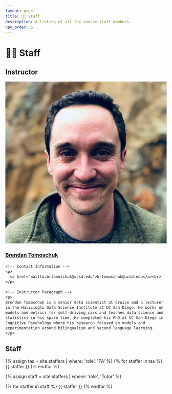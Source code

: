 ```yaml
---
layout: page
title: 👩‍🏫 Staff
description: A listing of all the course staff members.
nav_order: 6
---
```


# 👩‍🏫 Staff

## Instructor

<div class="staffer">
  <img class="staffer-image" src="/assets/staff-images/bt.jpeg" alt="Brendan Tomoschuk">

  <div>
    <h3 class="staffer-name">
      <a href="https://www.linkedin.com/in/tomoschuk/">Brendan Tomoschuk</a>
    </h3>

    <!-- Contact Information -->
    <p>
      <a href="mailto:brtomoschuk@ucsd.edu">brtomoschuk@ucsd.edu</a><br>
    </p>

    <!-- Instructor Paragraph -->
    <p>
    Brendan Tomoschuk is a senior data scientist at Cruise and a lecturer in the Halıcıoğlu Data Science Institute at UC San Diego. He works on models and metrics for self-driving cars and teaches data science and statistics in his spare time. He completed his PhD at UC San Diego in Cognitive Psychology where his research focused on models and experimentation around bilingualism and second language learning.
    </p>
  </div>
</div>


## Staff

{% assign tas = site.staffers | where: 'role', 'TA' %}
{% for staffer in tas %}
{{ staffer }}
{% endfor %}

{% assign staff = site.staffers | where: 'role', 'Tutor' %}
<div class="role">
  {% for staffer in staff %}
  {{ staffer }}
  {% endfor %}
</div>
